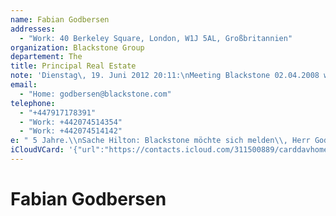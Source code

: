 ```yaml
---
name: Fabian Godbersen
addresses:
  - "Work: 40 Berkeley Square, London, W1J 5AL, Großbritannien"
organization: Blackstone Group
departement: The
title: Principal Real Estate
note: 'Dienstag\, 19. Juni 2012 20:11:\nMeeting Blackstone 02.04.2008 w/Apollo\nTeilnehmer: Fabian Godbersen (Blackstone\, Principal)\, Melchior von Engelhardt (Blackstone)\, C.Kühni\, K.Kurock\, R.Frühmorgen\, S.Hanke\n\nFragen HVB an Blackstone:\nInteresse: \"Grundsätzlich interessant.\"\nIndiaktionzu Preisfindung und Finanzierung: 10-15-fach\, abhängig von Analyse desPortfolios zusammen mit AM-Dienstleister/Colonia RE (Qualität\, Anzahl Objekte\, Demographie\, lokale Marktmieten\, Mikrostandorte). Blackstone HeadAssetManagement Germany: Dominik Brambring\nGuideline zu Prozess und Cluster-Bildung des Portfolios: Blackstone hat hier Unterstützung angeboten\nÜbernahme FM durch Blackstone: Nein\, allerdings Übergabe outgesourctes FMals Dienstleister für Blackstone grds. denkbar. FM-Service schafft für Blackstone keinen Mehrwert.\nAnlagehorizont Blackstone: 5 Jahre.\nSache Hilton: Blackstone möchte sich melden\, Herr Godbersen geht auf Herrn Kandrac zu.\n\nFragenBlackstone an HVB:\nDarf Blackstone bereits auf anonymer Basis mit AM-Dienstleistern für erste indikative Bewertung sprechen: Nein\, erst Grundsatzentscheidung Vorstand HVB abwarten.\nIst HVB/UCI bereit zu finanzieren: Nein.\n\n------------------------------------------------------------------\nMeeting Blackstone 02.04.2008 w/Apollo\nTeilnehmer: Fabian Godbersen (Blackstone\, Principal)\, Melchior von Engelhardt (Blackstone)\,C.Kühni\, K.Kurock\, R.Frühmorgen\, S.Hanke\n\nFragen HVB an Blackstone:\nInteresse: \"Grundsätzlich interessant.\"\nIndiaktion zu Preisfindung und Finanzierung: 10-15-fach\, abhängig von Analyse des Portfolios zusammen mitAM-Dienstleister/Colonia RE (Qualität\, Anzahl Objekte\, Demographie\, lokale Marktmieten\, Mikrostandorte). Blackstone Head Asset Management Germany: Dominik Brambring\nGuideline zu Prozess und Cluster-Bildung des Portfolios: Blackstone hat hierUnterstützung angeboten\nÜbernahme FM durch Blackstone: Nein\, allerdingsÜbergabe outgesourctes FM als Dienstleister für Blackstone grds. denkbar. FM-Service schafft für Blackstone keinen Mehrwert.\nAnlagehorizont Blackston'
email:
  - "Home: godbersen@blackstone.com"
telephone:
  - "+447917178391"
  - "Work: +442074514354"
  - "Work: +442074514142"
e: " 5 Jahre.\\nSache Hilton: Blackstone möchte sich melden\\, Herr Godbersen geht auf Herrn Kandrac zu.\\n\\nFragen Blackstonean HVB:\\nDarf Blackstone bereits auf anonymer Basis mit AM-Dienstleisternfür erste indikative Bewertungsprechen: Nein\\, erst GrundsatzentscheidungVorstand HVB abwarten.\\nIst HVB/UCI bereit zu finanzieren: Nein."
iCloudVCard: '{"url":"https://contacts.icloud.com/311500889/carddavhome/card/M2I3YTE2MjAtNTIxMi00NDYwLWIzNWQtMGI5MWIzYzA1NWQ2.vcf","etag":"\"kmfhbirv\"","data":"BEGIN:VCARD\r\nVERSION:3.0\r\nFN:\r\nN:Godbersen;Fabian;;;\r\nUID:3b7a1620-5212-4460-b35d-0b91b3c055d6\r\nADR;TYPE=WORK:;;40 Berkeley Square;London;;W1J 5AL;Großbritannien;\r\nPRODID:ez-vcard 0.9.13-fc\r\nREV:2025-04-03T22:15:14Z\r\nORG:Blackstone Group;The\r\nTITLE:Principal Real Estate\r\nNOTE:Dienstag\\, 19. Juni 2012 20:11:\\nMeeting Blackstone 02.04.2008 w/Apoll\r\n o\\nTeilnehmer: Fabian Godbersen (Blackstone\\, Principal)\\, Melchior von Eng\r\n elhardt (Blackstone)\\, C.Kühni\\, K.Kurock\\, R.Frühmorgen\\, S.Hanke\\n\\nFrage\r\n n HVB an Blackstone:\\nInteresse: \\\"Grundsätzlich interessant.\\\"\\nIndiaktion\r\n zu Preisfindung und Finanzierung: 10-15-fach\\, abhängig von Analyse desPort\r\n folios zusammen mit AM-Dienstleister/Colonia RE (Qualität\\, Anzahl Objekte\\\r\n , Demographie\\, lokale Marktmieten\\, Mikrostandorte). Blackstone HeadAssetM\r\n anagement Germany: Dominik Brambring\\nGuideline zu Prozess und Cluster-Bild\r\n ung des Portfolios: Blackstone hat hier Unterstützung angeboten\\nÜbernahme \r\n FM durch Blackstone: Nein\\, allerdings Übergabe outgesourctes FMals Dienstl\r\n eister für Blackstone grds. denkbar. FM-Service schafft für Blackstone kein\r\n en Mehrwert.\\nAnlagehorizont Blackstone: 5 Jahre.\\nSache Hilton: Blackstone\r\n  möchte sich melden\\, Herr Godbersen geht auf Herrn Kandrac zu.\\n\\nFragenBl\r\n ackstone an HVB:\\nDarf Blackstone bereits auf anonymer Basis mit AM-Dienstl\r\n eistern für erste indikative Bewertung sprechen: Nein\\, erst Grundsatzentsc\r\n heidung Vorstand HVB abwarten.\\nIst HVB/UCI bereit zu finanzieren: Nein.\\n\\\r\n n------------------------------------------------------------------\\nMeetin\r\n g Blackstone 02.04.2008 w/Apollo\\nTeilnehmer: Fabian Godbersen (Blackstone\\\r\n , Principal)\\, Melchior von Engelhardt (Blackstone)\\,C.Kühni\\, K.Kurock\\, R\r\n .Frühmorgen\\, S.Hanke\\n\\nFragen HVB an Blackstone:\\nInteresse: \\\"Grundsätzl\r\n ich interessant.\\\"\\nIndiaktion zu Preisfindung und Finanzierung: 10-15-fach\r\n \\, abhängig von Analyse des Portfolios zusammen mitAM-Dienstleister/Colonia\r\n  RE (Qualität\\, Anzahl Objekte\\, Demographie\\, lokale Marktmieten\\, Mikrost\r\n andorte). Blackstone Head Asset Management Germany: Dominik Brambring\\nGuid\r\n eline zu Prozess und Cluster-Bildung des Portfolios: Blackstone hat hierUnt\r\n erstützung angeboten\\nÜbernahme FM durch Blackstone: Nein\\, allerdingsÜberg\r\n abe outgesourctes FM als Dienstleister für Blackstone grds. denkbar. FM-Ser\r\n vice schafft für Blackstone keinen Mehrwert.\\nAnlagehorizont Blackston\r\nEMAIL;TYPE=HOME:godbersen@blackstone.com\r\nPHOTO;VALUE=uri:https://d2ojpxxtu63wzl.cloudfront.net/static/77294406a28c71\r\n 42ae6ba2061c14e000_d52cd883c301af368dab575766164a40f3e98573a4f45f35ed0e6d21\r\n 47f769ee\r\nTEL;TYPE=CELL:+447917178391\r\nTEL;TYPE=WORK:+442074514354\r\nTEL;TYPE=WORK:+442074514142\r\ne: 5 Jahre.\\nSache Hilton: Blackstone möchte sich melden\\, Herr Godbersen g\r\n eht auf Herrn Kandrac zu.\\n\\nFragen Blackstonean HVB:\\nDarf Blackstone bere\r\n its auf anonymer Basis mit AM-Dienstleisternfür erste indikative Bewertungs\r\n prechen: Nein\\, erst GrundsatzentscheidungVorstand HVB abwarten.\\nIst HVB/U\r\n CI bereit zu finanzieren: Nein.\r\ne: 5 Jahre.\\nSache Hilton: Blackstone möchte sich melden\\, Herr Godbersen g\r\n eht auf Herrn Kandrac zu.\\n\\nFragen Blackstonean HVB:\\nDarf Blackstone bere\r\n its auf anonymer Basis mit AM-Dienstleisternfür erste indikative Bewertungs\r\n prechen: Nein\\, erst GrundsatzentscheidungVorstand HVB abwarten.\\nIst HVB/U\r\n CI bereit zu finanzieren: Nein.\r\n;X-DISPLAYNAME=Fabian Godbersen:https://www.facebook.com/fabian.godbersen.9\r\nEND:VCARD"}'
---
```

# Fabian Godbersen